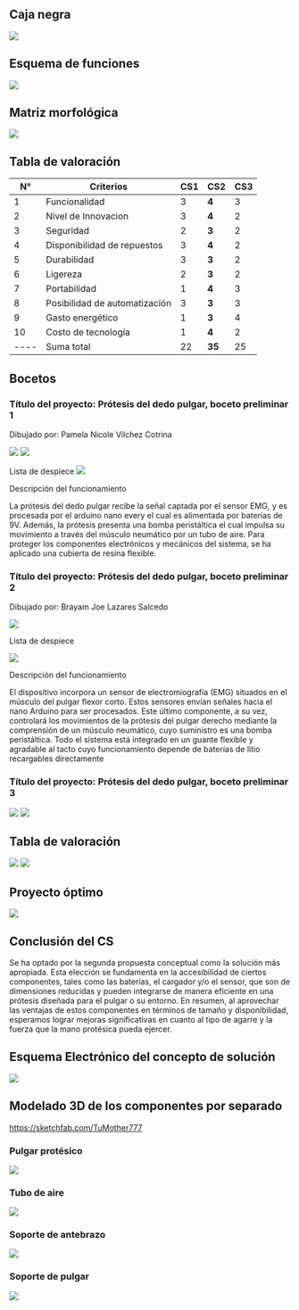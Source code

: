 ## Caja negra

<image src ="https://github.com/1502Pam/Project/blob/main/Im%C3%A1genes/caja_negra.jpeg"> 


## Esquema de funciones

<image src ="https://github.com/1502Pam/Project/blob/main/Im%C3%A1genes/esquema_funciones.jpeg"> 


## Matriz morfológica 

<image src ="https://github.com/1502Pam/Project/blob/main/Im%C3%A1genes/matriz_morfologica.jpg">

## Tabla de valoración

| N° | Criterios | CS1 | CS2 | CS3 |
|-----------|------------|-----------|-----------|-----------|
| 1 |Funcionalidad|3|**4**|3|
| 2 |Nivel de Innovacion|3|**4**|2|
| 3 |Seguridad|2|**3**|2|
| 4 |Disponibilidad de repuestos|3|**4**|2|
| 5 |Durabilidad|3|**3**|2|
| 6 |Ligereza|2|**3**|2|
| 7 |Portabilidad|1|**4**|3|
| 8 |Posibilidad de automatización|3|**3**|3|
| 9 |Gasto energético|1|**3**|4|
| 10 |Costo de tecnología|1|**4**|2|
|----|Suma total| 22 | **35** | 25 |


## Bocetos

### Título del proyecto: Prótesis del dedo pulgar, boceto preliminar 1

Dibujado por: Pamela Nicole Vilchez Cotrina

<image src ="https://github.com/1502Pam/Project/blob/main/Im%C3%A1genes/boceto_1.png">
<image src ="https://github.com/1502Pam/Project/blob/d548697ae5ded7039d95619e3da58f1ed4b2ea82/Im%C3%A1genes/boceto_1.1.png">

Lista de despiece
<image src ="https://github.com/1502Pam/Project/blob/main/Im%C3%A1genes/Despiece_1.1.png">

Descripción del funcionamiento

La prótesis del dedo pulgar recibe la señal captada por el sensor EMG, y es procesada por el arduino nano every el cual es alimentada por baterías de 9V. Además, la prótesis presenta una bomba peristáltica el cual impulsa su movimiento a través del músculo neumático por un tubo de aire. Para proteger los componentes electrónicos y mecánicos del sistema, se ha aplicado una cubierta de resina flexible.

### Título del proyecto: Prótesis del dedo pulgar, boceto preliminar 2
Dibujado por: Brayam Joe Lazares Salcedo

<image src ="https://github.com/1502Pam/Project/blob/main/Im%C3%A1genes/boceto_2.jpg">

Lista de despiece

<image src ="https://github.com/1502Pam/Project/blob/main/Im%C3%A1genes/Despiece2.jpg">

Descripción del funcionamiento

El dispositivo incorpora un sensor de electromiografía (EMG) situados en el músculo del pulgar flexor corto. Estos sensores envían señales hacia el nano Arduino para ser procesados. Este último componente, a su vez, controlará los movimientos de la prótesis del pulgar derecho mediante la comprensión de un músculo neumático, cuyo suministro es una bomba peristáltica. Todo el sistema está integrado en un guante flexible y agradable al tacto cuyo funcionamiento depende de baterías de litio recargables directamente

### Título del proyecto: Prótesis del dedo pulgar, boceto preliminar 3

<image src ="Imágenes/boceto_3.jpg">
<image src ="Imágenes/tabla_3.jpg">

## Tabla de valoración

<image src ="https://github.com/1502Pam/Project/blob/main/Im%C3%A1genes/evaluaci%C3%B3n_t%C3%A9cnica.jpeg">
<image src ="https://github.com/1502Pam/Project/blob/main/Im%C3%A1genes/evaluaci%C3%B3n_econ%C3%B3mica.jpeg">

## Proyecto óptimo

<image src ="https://github.com/1502Pam/Project/blob/main/Im%C3%A1genes/grafica_proyecto_optimo.jpeg">

## Conclusión del CS

Se ha optado por la segunda propuesta conceptual como la solución más apropiada. Esta elección se fundamenta en la accesibilidad de ciertos componentes, tales como las baterías, el cargador y/o el sensor, que son de dimensiones reducidas y pueden integrarse de manera eficiente en una prótesis diseñada para el pulgar o su entorno. En resumen, al aprovechar las ventajas de estos componentes en términos de tamaño y disponibilidad, esperamos lograr mejoras significativas en cuanto al tipo de agarre y la fuerza que la mano protésica pueda ejercer.

## Esquema Electrónico del concepto de solución

<image src ="https://github.com/1502Pam/Project/blob/main/Im%C3%A1genes/Esquema_electr%C3%B3nico.jpeg">

## Modelado 3D de los componentes por separado
https://sketchfab.com/TuMother777

### Pulgar protésico
<image src ="https://github.com/1502Pam/Project/blob/main/Im%C3%A1genes/pulgar_prot%C3%A9sico.jpeg">

### Tubo de aire
<image src ="https://github.com/1502Pam/Project/blob/main/Im%C3%A1genes/tubo_de_aire.jpeg">

### Soporte de antebrazo
<image src ="https://github.com/1502Pam/Project/blob/main/Im%C3%A1genes/soporte_de_antebrazo.jpeg">

### Soporte de pulgar
<image src ="https://github.com/1502Pam/Project/blob/main/Im%C3%A1genes/soporte_pulgar.jpeg">
